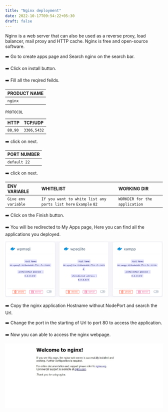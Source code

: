 ```yaml
---
title: "Nginx deployment"
date: 2022-10-17T09:54:22+05:30
draft: false
---
```


Nginx is a web server that can also be used as a reverse proxy, load balancer, mail proxy and HTTP cache.  Nginx is free and open-source software.

➡️ Go to create apps page and Search nginx on the search bar.

➡️ Click on install button. 

➡️ Fill all the reqired feilds.

| PRODUCT NAME  |
| :--------     | 
| `nginx`       |

`PROTOCOL`

| HTTP          | TCP/UDP       |
| :--------     | :--------     |
| `80,90`       | `3306,5432`   |

➡️ click on next.

| PORT NUMBER   |
| :--------     |
| `default 22`  |

➡️ click on next.

| ENV VARIABLE         |  WHITELIST                                                       |        WORKING DIR          |
| :---------           | :--------                                                        |:----------------------------| 
| `Give env variable`  | `If you want to white list any ports list here` `Example` `82`   |`WORKDIR for the application`|

➡️ Click on the Finish button.

➡️ You will be redirected to My Apps page, Here you can find all the applications you deployed.

![App Screenshot](images/myapps.png)

➡️ Copy the nginx application Hostname without NodePort and search the Url. 

➡️ Change the port in the starting of Url to port 80 to access the application.

➡️ Now you can able to access the nginx webpage. 

![App Screenshot](images/nginx-page.jpg)


